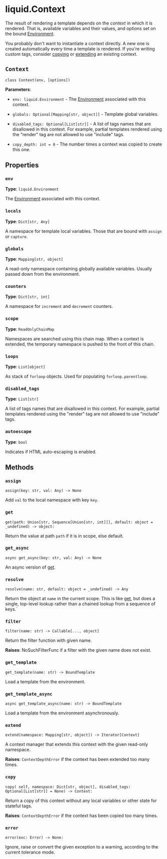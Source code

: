 # liquid.Context

The result of rendering a template depends on the _context_ in which it is rendered. That is,
available variables and their values, and options set on the bound [Environment](Environment).

You probably don't want to instantiate a context directly. A new one is created automatically every
time a template is rendered. If you're writing custom tags, consider [copying](#copy) or
[extending](#extend) an existing context.

## `Context`

`class Context(env, [options])`

**Parameters**:

- `env: liquid.Environment` - The [Environment](Environment) associated with this context.

- `globals: Optional[Mapping[str, object]]` - Template global variables.

- `disabled_tags: Optional[List[str]]` - A list of tags names that are disallowed in this context.
  For example, partial templates rendered using the "render" tag are not allowed to use "include"
  tags.

- `copy_depth: int = 0` - The number times a context was copied to create this one.

## Properties

### `env`

**Type**: `liquid.Environment`

The [Environment](Environment) associated with this context.

### `locals`

**Type**: `Dict[str, Any]`

A namespace for template local variables. Those that are bound with `assign` or `capture`.

### `globals`

**Type**: `Mapping[str, object]`

A read-only namespace containing globally available variables. Usually passed down from the
environment.

### `counters`

**Type**: `Dict[str, int]`

A namespace for `increment` and `decrement` counters.

### `scope`

**Type**: `ReadOnlyChainMap`

Namespaces are searched using this chain map. When a context is extended, the temporary namespace is
pushed to the front of this chain.

### `loops`

**Type**: `List[object]`

As stack of `forloop` objects. Used for populating `forloop.parentloop`.

### `disabled_tags`

**Type**: `List[str]`

A list of tags names that are disallowed in this context. For example, partial templates rendered
using the "render" tag are not allowed to use "include" tags.

### `autoescape`

**Type**: `bool`

Indicates if HTML auto-escaping is enabled.

## Methods

### `assign`

`assign(key: str, val: Any) -> None`

Add `val` to the local namespace with key `key`.

### `get`

`get(path: Union[str, Sequence[Union[str, int]]], default: object = _undefined) -> object:`

Return the value at path `path` if it is in scope, else default.

### `get_async`

`async get_async(key: str, val: Any) -> None`

An async version of [get](#get).

### `resolve`

`resolve(name: str, default: object = _undefined) -> Any`

Return the object at `name` in the current scope. This is like [get](#get), but does a single,
top-level lookup rather than a chained lookup from a sequence of keys.`

### `filter`

`filter(name: str) -> Callable[..., object]`

Return the filter function with given name.

**Raises**: NoSuchFilterFunc if a filter with the given name does not exist.

### `get_template`

`get_template(name: str) -> BoundTemplate`

Load a template from the environment.

### `get_template_async`

`async get_template_async(name: str) -> BoundTemplate`

Load a template from the environment asynchronously.

### `extend`

`extend(namespace: Mapping[str, object]) -> Iterator[Context]`

A context manager that extends this context with the given read-only namespace.

**Raises**: `ContextDepthError` if the context has been extended too many times.

### `copy`

`copy( self, namespace: Dict[str, object], disabled_tags: Optional[List[str]] = None) -> Context:`

Return a copy of this context without any local variables or other state for stateful tags.

**Raises**: `ContextDepthError` if the context has been copied too many times.

### `error`

`error(exc: Error) -> None:`

Ignore, raise or convert the given exception to a warning, according to the current tolerance mode.
